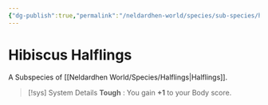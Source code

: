 ```yaml
---
{"dg-publish":true,"permalink":"/neldardhen-world/species/sub-species/hibiscus-halflings/"}
---
```


# Hibiscus Halflings
A Subspecies of [[Neldardhen World/Species/Halflings\|Halflings]].

> [!sys] System Details
> **Tough** : You gain **+1** to your Body score.